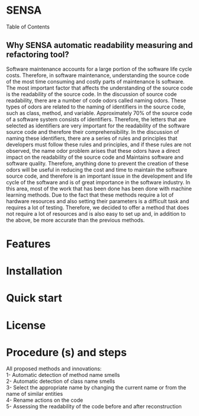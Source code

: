 # SENSA

Table of Contents



## Why SENSA automatic readability measuring and refactoring tool?

Software maintenance accounts for a large portion of the software life cycle costs. Therefore, in software maintenance, understanding the source code of the most time consuming and costly parts of maintenance Is software. The most important factor that affects the understanding of the source code is the readability of the source code. In the discussion of source code readability, there are a number of code odors called naming odors. These types of odors are related to the naming of identifiers in the source code, such as class, method, and variable. Approximately 70% of the source code of a software system consists of identifiers. Therefore, the letters that are selected as identifiers are very important for the readability of the software source code and therefore their comprehensibility. In the discussion of naming these identifiers, there are a series of rules and principles that developers must follow these rules and principles, and if these rules are not observed, the name odor problem arises that these odors have a direct impact on the readability of the source code and Maintains software and software quality. Therefore, anything done to prevent the creation of these odors will be useful in reducing the cost and time to maintain the software source code, and therefore is an important issue in the development and life cycle of the software and is of great importance in the software industry. In this area, most of the work that has been done has been done with machine learning methods. Due to the fact that these methods require a lot of hardware resources and also setting their parameters is a difficult task and requires a lot of testing. Therefore, we decided to offer a method that does not require a lot of resources and is also easy to set up and, in addition to the above, be more accurate than the previous methods.


# Features

# Installation

# Quick start

# License

# Procedure (s) and steps

All proposed methods and innovations:\
1- Automatic detection of method name smells \
2- Automatic detection of class name smells \
3- Select the appropriate name by changing the current name or from the name of similar entities \
4- Rename actions on the code \
5- Assessing the readability of the code before and after reconstruction 
